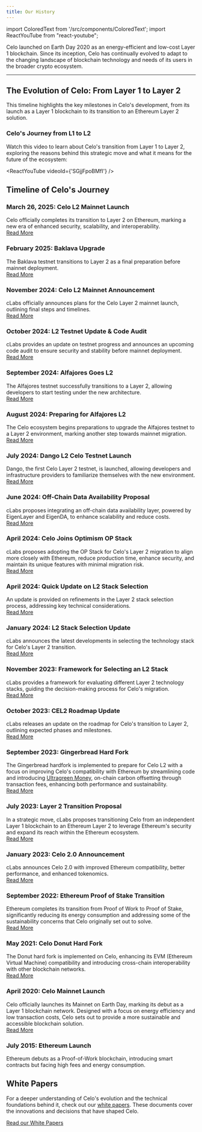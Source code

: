 ```yaml
---
title: Our History
---
```


import ColoredText from '/src/components/ColoredText';
import ReactYouTube from "react-youtube";

Celo launched on Earth Day 2020 as an energy-efficient and low-cost Layer 1 blockchain. Since its inception, Celo has continually evolved to adapt to the changing landscape of blockchain technology and needs of its users in the broader crypto ecosystem.

---

## The Evolution of Celo: From Layer 1 to Layer 2

This timeline highlights the key milestones in Celo's development, from its launch as a Layer 1 blockchain to its transition to an Ethereum Layer 2 solution.

### Celo's Journey from L1 to L2

Watch this video to learn about Celo's transition from Layer 1 to Layer 2, exploring the reasons behind this strategic move and what it means for the future of the ecosystem:

<ReactYouTube videoId={'SGjjFpoBMfI'} />

## Timeline of Celo's Journey

### March 26, 2025: Celo L2 Mainnet Launch

Celo officially completes its transition to Layer 2 on Ethereum, marking a new era of enhanced security, scalability, and interoperability.  
<ColoredText>[Read More](https://forum.celo.org/t/returning-home-to-ethereum-the-launch-of-celo-l2-mainnet/10466)</ColoredText>

### February 2025: Baklava Upgrade

The Baklava testnet transitions to Layer 2 as a final preparation before mainnet deployment.  
<ColoredText>[Read More](https://forum.celo.org/t/baklava-testnet-is-upgrading-to-l2/10238/8)</ColoredText>

### November 2024: Celo L2 Mainnet Announcement

cLabs officially announces plans for the Celo Layer 2 mainnet launch, outlining final steps and timelines.  
<ColoredText>[Read More](https://forum.celo.org/t/celo-l2-mainnet-announcement/9442)</ColoredText>

### October 2024: L2 Testnet Update & Code Audit

cLabs provides an update on testnet progress and announces an upcoming code audit to ensure security and stability before mainnet deployment.  
<ColoredText>[Read More](https://forum.celo.org/t/l2-testnet-update-and-upcoming-code-audit/9322)</ColoredText>

### September 2024: Alfajores Goes L2

The Alfajores testnet successfully transitions to a Layer 2, allowing developers to start testing under the new architecture.  
<ColoredText>[Read More](https://forum.celo.org/t/alfajores-goes-l2/9052)</ColoredText>

### August 2024: Preparing for Alfajores L2

The Celo ecosystem begins preparations to upgrade the Alfajores testnet to a Layer 2 environment, marking another step towards mainnet migration.  
<ColoredText>[Read More](https://forum.celo.org/t/preparing-for-alfajores-l2/8645)</ColoredText>

### July 2024: Dango L2 Celo Testnet Launch

Dango, the first Celo Layer 2 testnet, is launched, allowing developers and infrastructure providers to familiarize themselves with the new environment.  
<ColoredText>[Read More](https://forum.celo.org/t/introducing-dango-l2-celo-testnet/8313)</ColoredText>

### June 2024: Off-Chain Data Availability Proposal

cLabs proposes integrating an off-chain data availability layer, powered by EigenLayer and EigenDA, to enhance scalability and reduce costs.  
<ColoredText>[Read More](https://forum.celo.org/t/clabs-proposes-off-chain-data-availability-layer-powered-by-eigenlayer-and-eigenda/8236)</ColoredText>

### April 2024: Celo Joins Optimism OP Stack

cLabs proposes adopting the OP Stack for Celo's Layer 2 migration to align more closely with Ethereum, reduce production time, enhance security, and maintain its unique features with minimal migration risk.  
<ColoredText>[Read More](https://forum.celo.org/t/clabs-proposes-migrating-celo-to-an-ethereum-l2-leveraging-the-op-stack/7902)</ColoredText>

### April 2024: Quick Update on L2 Stack Selection

An update is provided on refinements in the Layer 2 stack selection process, addressing key technical considerations.  
<ColoredText>[Read More](https://forum.celo.org/t/quick-update-on-l2-stack-selection/7838)</ColoredText>

### January 2024: L2 Stack Selection Update

cLabs announces the latest developments in selecting the technology stack for Celo's Layer 2 transition.  
<ColoredText>[Read More](https://forum.celo.org/t/l2-stack-selection-update/7314)</ColoredText>

### November 2023: Framework for Selecting an L2 Stack

cLabs provides a framework for evaluating different Layer 2 technology stacks, guiding the decision-making process for Celo's migration.  
<ColoredText>[Read More](https://forum.celo.org/t/framework-for-selecting-an-l2-stack/6992)</ColoredText>

### October 2023: CEL2 Roadmap Update

cLabs releases an update on the roadmap for Celo's transition to Layer 2, outlining expected phases and milestones.  
<ColoredText>[Read More](https://forum.celo.org/t/cel2-roadmap-update/6815)</ColoredText>

### September 2023: Gingerbread Hard Fork

The Gingerbread hardfork is implemented to prepare for Celo L2 with a focus on improving Celo's compatibility with Ethereum by streamlining code and introducing <ColoredText>[Ultragreen Money](https://blog.celo.org/ultragreen-money-c677e7508abb)</ColoredText>, on-chain carbon offsetting through transaction fees, enhancing both performance and sustainability.  
<ColoredText>[Read More](https://forum.celo.org/t/introducing-celo-s-gingerbread-hard-fork-join-for-q-a-on-june-21/5918)</ColoredText>

### July 2023: Layer 2 Transition Proposal

In a strategic move, cLabs proposes transitioning Celo from an independent Layer 1 blockchain to an Ethereum Layer 2 to leverage Ethereum's security and expand its reach within the Ethereum ecosystem.  
<ColoredText>[Read More](https://forum.celo.org/t/clabs-proposal-for-celo-to-transition-to-an-ethereum-l2/6109)</ColoredText>

### January 2023: Celo 2.0 Announcement

cLabs announces Celo 2.0 with improved Ethereum compatibility, better performance, and enhanced tokenomics.  
<ColoredText>[Read More](https://forum.celo.org/t/the-next-chapter-introducing-celo-2-0/5124)</ColoredText>

### September 2022: Ethereum Proof of Stake Transition

Ethereum completes its transition from Proof of Work to Proof of Stake, significantly reducing its energy consumption and addressing some of the sustainability concerns that Celo originally set out to solve.  
<ColoredText>[Read More](https://ethereum.org/en/roadmap/merge/)</ColoredText>

### May 2021: Celo Donut Hard Fork

The Donut hard fork is implemented on Celo, enhancing its EVM (Ethereum Virtual Machine) compatibility and introducing cross-chain interoperability with other blockchain networks.  
<ColoredText>[Read More](https://blog.celo.org/donut-hardfork-is-live-on-celo-585e2e294dcb)</ColoredText>

### April 2020: Celo Mainnet Launch

Celo officially launches its Mainnet on Earth Day, marking its debut as a Layer 1 blockchain network. Designed with a focus on energy efficiency and low transaction costs, Celo sets out to provide a more sustainable and accessible blockchain solution.  
<ColoredText>[Read More](https://blog.celo.org/its-official-celo-mainnet-is-here-6a3a71763f68)</ColoredText>

### July 2015: Ethereum Launch

Ethereum debuts as a Proof-of-Work blockchain, introducing smart contracts but facing high fees and energy consumption.

## White Papers

For a deeper understanding of Celo's evolution and the technical foundations behind it, check out our <ColoredText>[white papers](https://celo.org/papers)</ColoredText>. These documents cover the innovations and decisions that have shaped Celo.

<ColoredText>[Read our White Papers](https://celo.org/papers)</ColoredText>
